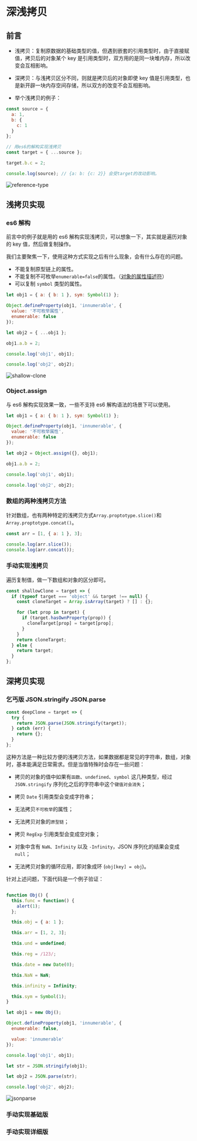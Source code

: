 # 深浅拷贝

## 前言

- 浅拷贝：复制原数据的基础类型的值，但遇到嵌套的引用类型时，由于直接赋值，拷贝后的对象某个 key 是引用类型时，双方用的是同一块堆内存，所以改变会互相影响。

- 深拷贝：与浅拷贝区分不同，则就是拷贝后的对象即使 key 值是引用类型，也是新开辟一块内存空间存储，所以双方的改变不会互相影响。

- 举个浅拷贝的例子：

```javascript
const source = {
  a: 1,
  b: {
    c: 1
  }
};

// 用es6的解构实现浅拷贝
const target = { ...source };

target.b.c = 2;

console.log(source); // {a: b: {c: 2}} 会受target的改动影响。
```

<Img :src="$withBase('/reference-type.png')" alt="reference-type" />

## 浅拷贝实现

### es6 解构

前言中的例子就是用的 es6 解构实现浅拷贝，可以想象一下，其实就是遍历对象的 key 值，然后做复制操作。

我们主要聚焦一下，使用这种方式实现之后有什么现象，会有什么存在的问题。

- 不能复制原型链上的属性。
- 不能复制不可枚举`enumerable=false`的属性。（[对象的属性描述符](https://developer.mozilla.org/zh-CN/docs/Web/JavaScript/Reference/Global_Objects/Object/defineProperty)）
- 可以复制 `symbol` 类型的属性。

```javascript
let obj1 = { a: { b: 1 }, sym: Symbol(1) };

Object.defineProperty(obj1, 'innumerable', {
  value: '不可枚举属性',
  enumerable: false
});

let obj2 = { ...obj1 };

obj1.a.b = 2;

console.log('obj1', obj1);

console.log('obj2', obj2);
```

<Img :src="$withBase('/shallow-clone.png')" alt="shallow-clone" />

### Object.assign

与 es6 解构实现效果一致，一些不支持 es6 解构语法的场景下可以使用。

```javascript
let obj1 = { a: { b: 1 }, sym: Symbol(1) };

Object.defineProperty(obj1, 'innumerable', {
  value: '不可枚举属性',
  enumerable: false
});

let obj2 = Object.assign({}, obj1);

obj1.a.b = 2;

console.log('obj1', obj1);

console.log('obj2', obj2);
```

### 数组的两种浅拷贝方法

针对数组，也有两种特定的浅拷贝方式`Array.proptotype.slice()`和`Array.proptotype.concat()`。

```javascript
const arr = [1, { a: 1 }, 3];

console.log(arr.slice());
console.log(arr.concat());
```

### 手动实现浅拷贝

遍历复制值，做一下数组和对象的区分即可。

```javascript
const shallowClone = target => {
  if (typeof target === 'object' && target !== null) {
    const cloneTarget = Array.isArray(target) ? [] : {};

    for (let prop in target) {
      if (target.hasOwnProperty(prop)) {
        cloneTarget[prop] = target[prop];
      }
    }
    return cloneTarget;
  } else {
    return target;
  }
};
```

## 深拷贝实现

### 乞丐版 JSON.stringify JSON.parse

```javascript
const deepClone = target => {
  try {
    return JSON.parse(JSON.stringify(target));
  } catch (err) {
    return {};
  }
};
```

这种方法是一种比较方便的浅拷贝方法，如果数据都是常见的字符串，数组，对象时，基本能满足日常需求。但是当值特殊时会存在一些问题：

- 拷贝的对象的值中如果有`函数`、`undefined`、`symbol` 这几种类型，经过 `JSON.stringify` 序列化之后的字符串中这个`键值对会消失`；

- 拷贝 `Date` 引用类型会变成字符串；

- 无法拷贝`不可枚举`的属性；

- 无法拷贝对象的`原型链`；

- 拷贝 `RegExp` 引用类型会变成空对象；

- 对象中含有 `NaN`、`Infinity` 以及 `-Infinity`，JSON 序列化的结果会变成 `null`；

- 无法拷贝对象的循环应用，即对象成环 (`obj[key] = obj`)。

针对上述问题，下面代码是一个例子验证：

```javascript

function Obj() {
  this.func = function() {
    alert(1);
  };

  this.obj = { a: 1 };

  this.arr = [1, 2, 3];

  this.und = undefined;

  this.reg = /123/;

  this.date = new Date(0);

  this.NaN = NaN;

  this.infinity = Infinity;

  this.sym = Symbol(1);
}

let obj1 = new Obj();

Object.defineProperty(obj1, 'innumerable', {
  enumerable: false,

  value: 'innumerable'
});

console.log('obj1', obj1);

let str = JSON.stringify(obj1);

let obj2 = JSON.parse(str);

console.log('obj2', obj2);
```
<Img :src="$withBase('/jsonparse.png')" alt="jsonparse" />

### 手动实现基础版

### 手动实现详细版
